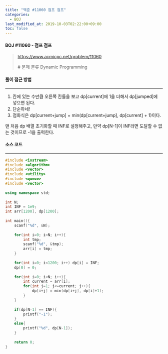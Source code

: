 ```yaml
---
title: "백준 #11060 점프 점프"
categories: 
  - BOJ
last_modified_at: 2019-10-03T02:22:00+09:00
toc: false
---
```


#### BOJ #11060 - 점프 점프

> https://www.acmicpc.net/problem/11060
>
> \# 문제 분류
> Dynamic Programming



#### 풀이 접근 방법 

---

1. 칸에 있는 수만큼 오른쪽 칸들을 보고 dp[current]에 1을 더해서 dp[jumped]에 넣으면 된다.
2. 단순하네!
3. 점화식은 dp[current+jump] = min(dp[current+jump], dp[current] + 1)이다.

맨 처음 dp 배열 초기화할 때 INF로 설정해주고, 만약 dp[N-1]이 INF라면 도달할 수 없는 것이므로 -1을 출력한다.



#### 소스 코드

---

``` c++
#include <iostream>
#include <algorithm>
#include <vector>
#include <utility>
#include <queue>
#include <vector>
 
using namespace std;
 
int N;
int INF = 1e9;
int arr[1200], dp[1200];
 
int main(){
    scanf("%d", &N);
 
    for(int i=0; i<N; i++){
        int tmp;
        scanf("%d", &tmp);
        arr[i] = tmp;
    }
 
    for(int i=0; i<1200; i++) dp[i] = INF;
    dp[0] = 0;
 
    for(int i=0; i<N; i++){
        int current = arr[i];
        for(int j=1; j<=current; j++){
            dp[i+j] = min(dp[i+j], dp[i]+1);
        }
    }
 
    if(dp[N-1] == INF){
        printf("-1");
    }
    else{
        printf("%d", dp[N-1]);
    }
 
    return 0;
}
```

